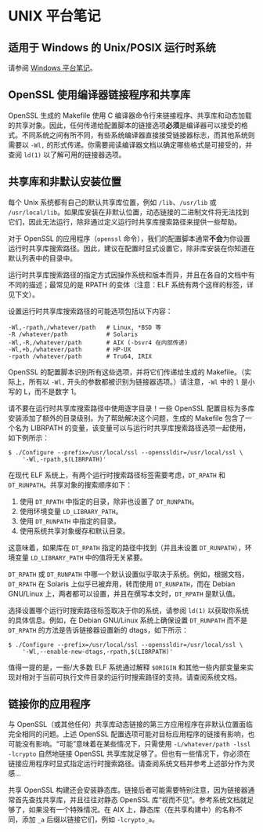 # UNIX 平台笔记

## 适用于 Windows 的 Unix/POSIX 运行时系统

请参阅 [Windows 平台笔记](NOTES-WINDOWS.md)。

## OpenSSL 使用编译器链接程序和共享库

OpenSSL 生成的 Makefile 使用 C 编译器命令行来链接程序、共享库和动态加载的共享对象。因此，任何传递给配置脚本的链接选项**必须**是编译器可以接受的格式。不同系统之间有所不同，有些系统编译器直接接受链接器标志，而其他系统则需要以 `-Wl,` 的形式传递。你需要阅读编译器文档以确定哪些格式是可接受的，并查阅 `ld(1)` 以了解可用的链接器选项。

## 共享库和非默认安装位置

每个 Unix 系统都有自己的默认共享库位置，例如 `/lib`、`/usr/lib` 或 `/usr/local/lib`。如果库安装在非默认位置，动态链接的二进制文件将无法找到它们，因此无法运行，除非通过定义运行时共享库搜索路径来提供一些帮助。

对于 OpenSSL 的应用程序（`openssl` 命令），我们的配置脚本通常**不会**为你设置运行时共享库搜索路径。因此，建议在配置时显式设置它，除非库安装在你知道在默认列表中的目录中。

运行时共享库搜索路径的指定方式因操作系统和版本而异，并且在各自的文档中有不同的描述；最常见的是 RPATH 的变体（注意：ELF 系统有两个这样的标签，详见下文）。

设置运行时共享库搜索路径的可能选项包括以下内容：

```
-Wl,-rpath,/whatever/path   # Linux, *BSD 等
-R /whatever/path           # Solaris
-Wl,-R,/whatever/path       # AIX (-bsvr4 在内部传递)
-Wl,+b,/whatever/path       # HP-UX
-rpath /whatever/path       # Tru64, IRIX
```

OpenSSL 的配置脚本识别所有这些选项，并将它们传递给生成的 Makefile。（实际上，所有以 `-Wl,` 开头的参数都被识别为链接器选项。）请注意，`-Wl` 中的 `l` 是小写的 L，而不是数字 1。

请不要在运行时共享库搜索路径中使用逐字目录！一些 OpenSSL 配置目标为多库安装添加了额外的目录级别。为了帮助解决这个问题，生成的 Makefile 包含了一个名为 LIBRPATH 的变量，该变量可以与运行时共享库搜索路径选项一起使用，如下例所示：

```
$ ./Configure --prefix=/usr/local/ssl --openssldir=/usr/local/ssl \
    '-Wl,-rpath,$(LIBRPATH)'
```

在现代 ELF 系统上，有两个运行时搜索路径标签需要考虑，`DT_RPATH` 和 `DT_RUNPATH`。共享对象的搜索顺序如下：

1. 使用 `DT_RPATH` 中指定的目录，除非也设置了 `DT_RUNPATH`。
2. 使用环境变量 `LD_LIBRARY_PATH`。
3. 使用 `DT_RUNPATH` 中指定的目录。
4. 使用系统共享对象缓存和默认目录。

这意味着，如果库在 `DT_RPATH` 指定的路径中找到（并且未设置 `DT_RUNPATH`），环境变量 `LD_LIBRARY_PATH` 中的值将无关紧要。

`DT_RPATH` 或 `DT_RUNPATH` 中哪一个默认设置似乎取决于系统。例如，根据文档，`DT_RPATH` 在 Solaris 上似乎已被弃用，转而使用 `DT_RUNPATH`，而在 Debian GNU/Linux 上，两者都可以设置，并且在撰写本文时，`DT_RPATH` 是默认值。

选择设置哪个运行时搜索路径标签取决于你的系统，请参阅 `ld(1)` 以获取你系统的具体信息。例如，在 Debian GNU/Linux 系统上确保设置 `DT_RUNPATH` 而不是 `DT_RPATH` 的方法是告诉链接器设置新的 dtags，如下所示：

```
$ ./Configure --prefix=/usr/local/ssl --openssldir=/usr/local/ssl \
    '-Wl,--enable-new-dtags,-rpath,$(LIBRPATH)'
```

值得一提的是，一些/大多数 ELF 系统通过解释 `$ORIGIN` 和其他一些内部变量来实现对相对于当前可执行文件目录的运行时搜索路径的支持。请查阅系统文档。

## 链接你的应用程序

与 OpenSSL（或其他任何）共享库动态链接的第三方应用程序在非默认位置面临完全相同的问题。上述 OpenSSL 配置选项可能对目标应用程序的链接有影响，也可能没有影响。“可能”意味着在某些情况下，只需使用 `-L/whatever/path -lssl -lcrypto` 自然地链接 OpenSSL 共享库就足够了。但也有一些情况下，你必须在链接应用程序时显式指定运行时搜索路径。请查阅系统文档并参考上述部分作为灵感...

共享 OpenSSL 构建还会安装静态库。链接后者可能需要特别注意，因为链接器通常首先查找共享库，并且往往对静态 OpenSSL 库“视而不见”。参考系统文档就足够了，如果没有一个特殊情况。在 AIX 上，静态库（在共享构建中）的名称不同，添加 `_a` 后缀以链接它们，例如 `-lcrypto_a`。